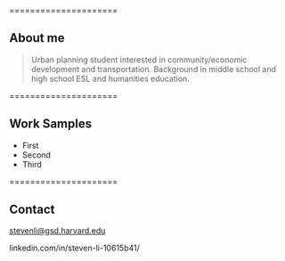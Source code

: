 =====================

## About me

> Urban planning student interested in community/economic development and transportation. Background in middle school and high school ESL and humanities education. 

=====================

## Work Samples

- First 
- Second
- Third 

=====================

## Contact

stevenli@gsd.harvard.edu

linkedin.com/in/steven-li-10615b41/

